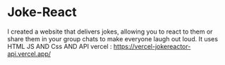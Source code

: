 # Joke-React
I created a website that delivers jokes, allowing you to react to them or share them in your group chats to make everyone laugh out loud.
It uses HTML JS AND Css AND API
vercel : https://vercel-jokereactor-api.vercel.app/
